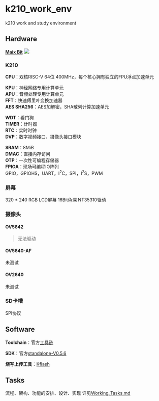 # k210_work_env
k210 work and study environment

## Hardware
[**Maix Bit**](https://wiki.sipeed.com/soft/maixpy/zh/develop_kit_board/maix_bit.html)
![](https://wiki.sipeed.com/soft/maixpy/assets/hardware/maix_bit/maix_bit.png)

### K210
**CPU**：双核RISC-V 64位 400MHz，每个核心拥有独立的FPU浮点加速单元

**KPU**：神经网络专用计算单元  
**APU**：音频处理专用计算单元  
**FFT**：快速傅里叶变换加速器  
**AES SHA256**：AES加解密，SHA散列计算加速单元  

**WDT**：看门狗  
**TIMER**：计时器  
**RTC**：实时时钟  
**DVP**：数字视频接口，摄像头接口模块  

**SRAM**：8MiB  
**DMAC**：直接内存访问  
**OTP**：一次性可编程存储器  
**FPIOA**：现场可编程IO阵列  
GPIO，GPIOHS，UART，I<sup>2</sup>C，SPI，I<sup>2</sup>S，PWM

### 屏幕
320 * 240 RGB LCD屏幕
16Bit色深
NT35310驱动

### 摄像头
#### OV5642
> 无法驱动

#### OV5640-AF
未测试

#### OV2640
未测试

### SD卡槽  
SPI协议

##

## Software

**Toolchain**：官方[工具链](https://github.com/kendryte/kendryte-gnu-toolchain)

**SDK**：官方[standalone-V0.5.6](https://github.com/kendryte/kendryte-standalone-sdk/releases/tag/V0.5.6)

**烧写上传工具**：[Kflash](https://github.com/kendryte/kflash.py)

## Tasks
流程、架构、功能的安排、设计、实现
详见[Working_Tasks.md](https://github.com/Pixelhn/k210_work_env/blob/main/Working_Tasks.md)